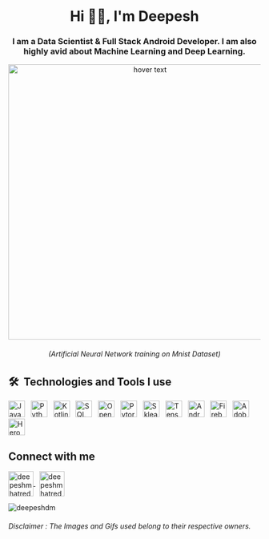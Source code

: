 <h1 align="center">Hi 🙋‍♂️, I'm Deepesh</h1>
<h3 align="center">I am a Data Scientist & Full Stack Android Developer. I am also highly avid about Machine Learning and Deep Learning.</h3>

<p align="center">
  <img src="/Gifs/FearlessBewitchedGrouper-size_restricted.gif" width="550" title="hover text">
  <h6 align="center">(Artificial Neural Network training on Mnist Dataset)</h6>
</p>

## 🛠  Technologies and Tools I use

[tech_tools_anchor]: #--

[<img src="https://img.shields.io/badge/Java-282C34?logo=java&logoColor=#007396" alt="Java logo" title="Java" height="33" />][tech_tools_anchor]
&nbsp;
[<img src="https://img.shields.io/badge/Python-282C34?logo=python&logoColor=#3776AB" alt="Python logo" title="Python" height="33" />][tech_tools_anchor]
&nbsp;
[<img src="https://img.shields.io/badge/Kotlin-282C34?logo=kotlin&logoColor=766DB2" alt="Kotlin logo" title="Kotlin" height="33" />][tech_tools_anchor]
&nbsp;
[<img src="https://img.shields.io/badge/SQL-282C34?logo=SQLite&logoColor=#4479A1" alt="SQL logo" title="CSS3" height="33" />][tech_tools_anchor]
&nbsp;
[<img src="https://img.shields.io/badge/OpenCV-282C34?logo=opencv&logoColor=#5C3EE8" alt="OpenCv logo" title="OpenCV" height="33" />][tech_tools_anchor]
&nbsp;
[<img src="https://img.shields.io/badge/Pytorch-282C34?logo=pytorch&logoColor=#EE4C2C" alt="Pytorch logo" title="Pytorch" height="33" />][tech_tools_anchor]
&nbsp;
[<img src="https://img.shields.io/badge/SkLearn-282C34?logo=scikit-learn&logoColor=#F7931EC" alt="Sklearn logo" title="SkLearn" height="33" />][tech_tools_anchor]
&nbsp;
[<img src="https://img.shields.io/badge/Tensorflow-282C34?logo=Tensorflow&logoColor=#FF6F00" alt="Tensorflow logo" title="Tensorflow" height="33" />][tech_tools_anchor]
&nbsp;
[<img src="https://img.shields.io/badge/Android-282C34?logo=Android&logoColor=#3DDC84" alt="Android logo" title="Android" height="33" />][tech_tools_anchor]
&nbsp;
[<img src="https://img.shields.io/badge/Firebase-282C34?logo=Firebase&logoColor=#FFCA28" alt="Firebase logo" title="Firebase" height="33" />][tech_tools_anchor]
&nbsp;
[<img src="https://img.shields.io/badge/AdobeXD-282C34?logo=AdobeXd&logoColor=#FF61F6" alt="Adobe XD" title="Adobe XD" height="33" />][tech_tools_anchor]
&nbsp;
[<img src="https://img.shields.io/badge/Heroku-282C34?logo=Heroku&logoColor=#430098" alt="Heroku logo" title="Heroku" height="33" />][tech_tools_anchor]


## Connect with me
<p align="left">
<a href="https://twitter.com/deepeshmhatredm" target="blank">
  <img  width="50" height="50" align="center" src="https://www.vectorlogo.zone/logos/twitter/twitter-tile.svg" alt="deepeshmhatredm" />
  </a>
  &nbsp;
  <a href="https://mail.google.com/mail/?view=cm&source=mailto&to=[deepeshmhatre133@gmail.com]" target="blank">
  <img width="50" height="50" align="center" src="https://www.vectorlogo.zone/logos/gmail/gmail-tile.svg" alt="deepeshmhatredm" />
  </a>
</p>

<p>
  <img align="center" src="https://github-readme-stats.vercel.app/api?username=deepeshdm&show_icons=true&locale=en" alt="deepeshdm" />
</p>

<h6>Disclaimer : The Images and Gifs used belong to their respective owners.</h6>

